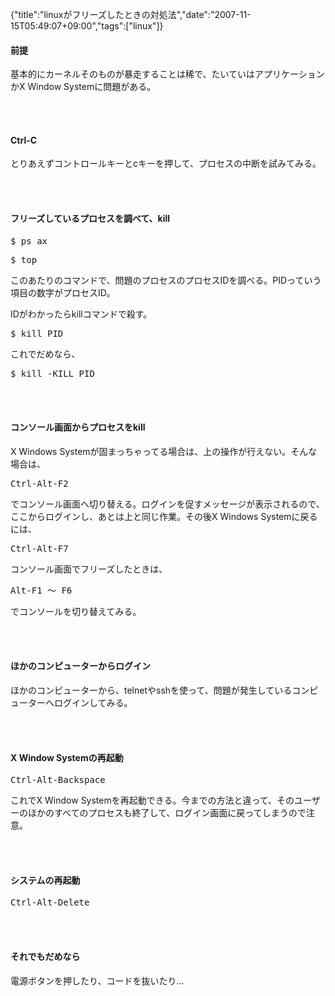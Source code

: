 {"title":"linuxがフリーズしたときの対処法","date":"2007-11-15T05:49:07+09:00","tags":["linux"]}

<!-- DATE: 2007-11-14T20:49:07+00:00 -->
<!-- OLDURL: http://d.hatena.ne.jp/cou929_la/20071114/ -->


<div class="section">
<h4>前提</h4>
<p>基本的にカーネルそのものが暴走することは稀で、たいていはアプリケーションかX Window Systemに問題がある。</p>
<br>

<br>

<h4>Ctrl-C</h4>
<p>とりあえずコントロールキーとcキーを押して、プロセスの中断を試みてみる。</p>
<br>

<br>

<h4>フリーズしているプロセスを調べて、kill</h4>
<pre class="syntax-highlight">
$ ps ax
</pre>

<pre class="syntax-highlight">
$ top
</pre>

<p>このあたりのコマンドで、問題のプロセスのプロセスIDを調べる。PIDっていう項目の数字がプロセスID。</p>
<p>IDがわかったらkillコマンドで殺す。</p>
<pre class="syntax-highlight">
$ <span class="synStatement">kill</span> PID
</pre>

<p>これでだめなら、</p>
<pre class="syntax-highlight">
$ <span class="synStatement">kill</span> <span class="synSpecial">-KILL</span> PID
</pre>

<br>

<br>

<h4>コンソール画面からプロセスをkill</h4>
<p>X Windows Systemが固まっちゃってる場合は、上の操作が行えない。そんな場合は、</p>
<pre>
Ctrl-Alt-F2
</pre>

<p>でコンソール画面へ切り替える。ログインを促すメッセージが表示されるので、ここからログインし、あとは上と同じ作業。その後X Windows Systemに戻るには、</p>
<pre>
Ctrl-Alt-F7
</pre>

<p>コンソール画面でフリーズしたときは、</p>
<pre>
Alt-F1 ～ F6
</pre>

<p>でコンソールを切り替えてみる。</p>
<br>

<br>

<h4>ほかのコンピューターからログイン</h4>
<p>ほかのコンピューターから、telnetやsshを使って、問題が発生しているコンピューターへログインしてみる。</p>
<br>

<br>

<h4>X Window Systemの再起動</h4>
<pre>
Ctrl-Alt-Backspace
</pre>

<p>これでX Window Systemを再起動できる。今までの方法と違って、そのユーザーのほかのすべてのプロセスも終了して、ログイン画面に戻ってしまうので注意。</p>
<br>

<br>

<h4>システムの再起動</h4>
<pre>
Ctrl-Alt-Delete
</pre>

<br>

<br>

<h4>それでもだめなら</h4>
<p>電源ボタンを押したり、コードを抜いたり…</p>
</div>






